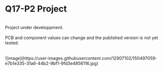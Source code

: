 # Q17-P2 Project</b><br>
<br>
Project under developpment.<br>
<br>
PCB and component values can change and the published version is not yet tested.<br>
<br>
<br>
![image](https://user-images.githubusercontent.com/12907102/150497059-e7b1e335-31a6-44b2-9bf1-9fd3e4856116.jpg)<br>
